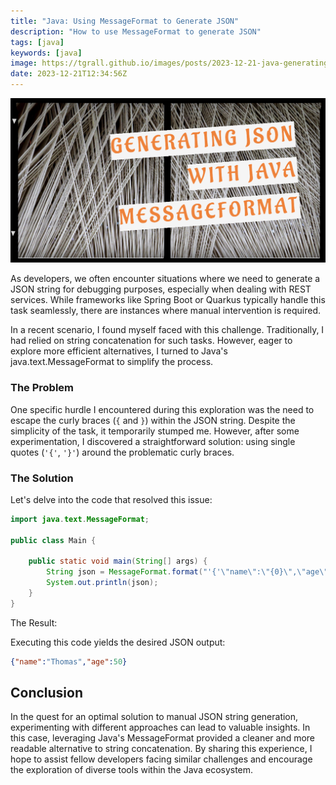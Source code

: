 ```yaml
---
title: "Java: Using MessageFormat to Generate JSON"
description: "How to use MessageFormat to generate JSON"
tags: [java]
keywords: [java]
image: https://tgrall.github.io/images/posts/2023-12-21-java-generating-json-with-messageformat/header.png
date: 2023-12-21T12:34:56Z
---
```


![Java: Using MessageFormat to Generate JSON](/images/posts/2023-12-21-java-generating-json-with-messageformat/header.png)

As developers, we often encounter situations where we need to generate a JSON string for debugging purposes, especially when dealing with REST services. While frameworks like Spring Boot or Quarkus typically handle this task seamlessly, there are instances where manual intervention is required.

In a recent scenario, I found myself faced with this challenge. Traditionally, I had relied on string concatenation for such tasks. However, eager to explore more efficient alternatives, I turned to Java's java.text.MessageFormat to simplify the process.

<!-- truncate -->

### The Problem

One specific hurdle I encountered during this exploration was the need to escape the curly braces (`{` and `}`) within the JSON string. Despite the simplicity of the task, it temporarily stumped me. However, after some experimentation, I discovered a straightforward solution: using single quotes (`'{'`, `'}'`) around the problematic curly braces.

### The Solution

Let's delve into the code that resolved this issue:

```java
import java.text.MessageFormat;

public class Main {

    public static void main(String[] args) {
        String json = MessageFormat.format("'{'\"name\":\"{0}\",\"age\":{1}'}'", "Thomas", 50);
        System.out.println(json);
    }
}
```

The Result:

Executing this code yields the desired JSON output:

```json
{"name":"Thomas","age":50}
```

## Conclusion

In the quest for an optimal solution to manual JSON string generation, experimenting with different approaches can lead to valuable insights. In this case, leveraging Java's MessageFormat provided a cleaner and more readable alternative to string concatenation. By sharing this experience, I hope to assist fellow developers facing similar challenges and encourage the exploration of diverse tools within the Java ecosystem.